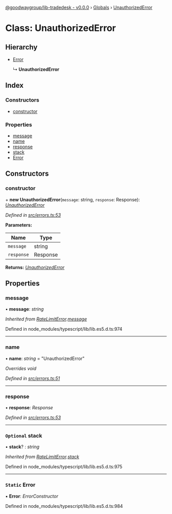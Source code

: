 [@goodwaygroup/lib-tradedesk - v0.0.0](../README.md) › [Globals](../globals.md) › [UnauthorizedError](unauthorizederror.md)

# Class: UnauthorizedError

## Hierarchy

* [Error](ratelimiterror.md#static-error)

  ↳ **UnauthorizedError**

## Index

### Constructors

* [constructor](unauthorizederror.md#constructor)

### Properties

* [message](unauthorizederror.md#message)
* [name](unauthorizederror.md#name)
* [response](unauthorizederror.md#response)
* [stack](unauthorizederror.md#optional-stack)
* [Error](unauthorizederror.md#static-error)

## Constructors

###  constructor

\+ **new UnauthorizedError**(`message`: string, `response`: Response): *[UnauthorizedError](unauthorizederror.md)*

*Defined in [src/errors.ts:53](https://github.com/GoodwayGroup/lib-tradedesk/blob/270f1e7/src/errors.ts#L53)*

**Parameters:**

Name | Type |
------ | ------ |
`message` | string |
`response` | Response |

**Returns:** *[UnauthorizedError](unauthorizederror.md)*

## Properties

###  message

• **message**: *string*

*Inherited from [RateLimitError](ratelimiterror.md).[message](ratelimiterror.md#message)*

Defined in node_modules/typescript/lib/lib.es5.d.ts:974

___

###  name

• **name**: *string* = "UnauthorizedError"

*Overrides void*

*Defined in [src/errors.ts:51](https://github.com/GoodwayGroup/lib-tradedesk/blob/270f1e7/src/errors.ts#L51)*

___

###  response

• **response**: *Response*

*Defined in [src/errors.ts:53](https://github.com/GoodwayGroup/lib-tradedesk/blob/270f1e7/src/errors.ts#L53)*

___

### `Optional` stack

• **stack**? : *string*

*Inherited from [RateLimitError](ratelimiterror.md).[stack](ratelimiterror.md#optional-stack)*

Defined in node_modules/typescript/lib/lib.es5.d.ts:975

___

### `Static` Error

▪ **Error**: *ErrorConstructor*

Defined in node_modules/typescript/lib/lib.es5.d.ts:984
